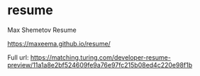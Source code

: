 # resume
Max Shemetov Resume

https://maxeema.github.io/resume/

Full url:
https://matching.turing.com/developer-resume-preview/11a1a8e2bf524609fe9a76e97fc215b08ed4c220e98f1b

